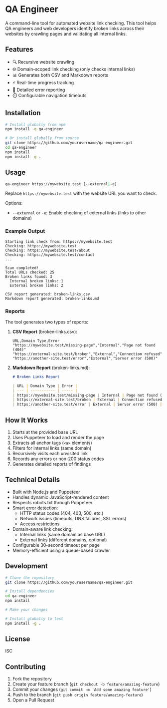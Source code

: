 # QA Engineer

A command-line tool for automated website link checking. This tool helps QA engineers and web developers identify broken links across their websites by crawling pages and validating all internal links.

## Features

- 🔍 Recursive website crawling
- 🌐 Domain-scoped link checking (only checks internal links)
- 📊 Generates both CSV and Markdown reports
- ⚡ Real-time progress tracking
- 🚨 Detailed error reporting
- ⏱️ Configurable navigation timeouts

## Installation

```bash
# Install globally from npm
npm install -g qa-engineer

# Or install globally from source
git clone https://github.com/yourusername/qa-engineer.git
cd qa-engineer
npm install
npm install -g .
```

## Usage

```bash
qa-engineer https://mywebsite.test [--external|-e]
```

Replace `https://mywebsite.test` with the website URL you want to check.

Options:
- `--external` or `-e`: Enable checking of external links (links to other domains)

### Example Output

```
Starting link check from: https://mywebsite.test
Checking: https://mywebsite.test
Checking: https://mywebsite.test/about
Checking: https://mywebsite.test/contact
...

Scan completed!
Total URLs checked: 25
Broken links found: 3
  Internal broken links: 1
  External broken links: 2

CSV report generated: broken-links.csv
Markdown report generated: broken-links.md
```

### Reports

The tool generates two types of reports:

1. **CSV Report** (broken-links.csv):
   ```csv
   URL,Domain Type,Error
   "https://mywebsite.test/missing-page","Internal","Page not found (404)"
   "https://external-site.test/broken","External","Connection refused"
   "https://another-site.test/error","External","Server error (500)"
   ```

2. **Markdown Report** (broken-links.md):
   ```markdown
   # Broken Links Report

   | URL | Domain Type | Error |
   | --- | ----------- | ----- |
   | https://mywebsite.test/missing-page | Internal | Page not found (404) |
   | https://external-site.test/broken | External | Connection refused |
   | https://another-site.test/error | External | Server error (500) |
   ```

## How It Works

1. Starts at the provided base URL
2. Uses Puppeteer to load and render the page
3. Extracts all anchor tags (`<a>` elements)
4. Filters for internal links (same domain)
5. Recursively visits each unvisited link
6. Records any errors or non-200 status codes
7. Generates detailed reports of findings

## Technical Details

- Built with Node.js and Puppeteer
- Handles dynamic JavaScript-rendered content
- Respects robots.txt through Puppeteer
- Smart error detection:
  - HTTP status codes (404, 403, 500, etc.)
  - Network issues (timeouts, DNS failures, SSL errors)
  - Access restrictions
- Domain-aware link checking:
  - Internal links (same domain as base URL)
  - External links (different domains, optional)
- Configurable 30-second timeout per page
- Memory-efficient using a queue-based crawler

## Development

```bash
# Clone the repository
git clone https://github.com/yourusername/qa-engineer.git

# Install dependencies
cd qa-engineer
npm install

# Make your changes

# Install globally to test
npm install -g .
```

## License

ISC

## Contributing

1. Fork the repository
2. Create your feature branch (`git checkout -b feature/amazing-feature`)
3. Commit your changes (`git commit -m 'Add some amazing feature'`)
4. Push to the branch (`git push origin feature/amazing-feature`)
5. Open a Pull Request
